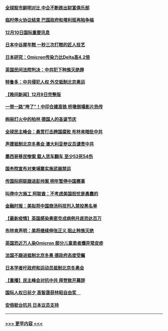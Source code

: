 #### [全球股市鲜明对比 中企不断跌出财富俱乐部](../pages/prog202/a103290224.md?t=12102301) 
#### [临时停火协议结束 巴国政府和塔利班再陷争端](../pages/prog202/a103290138.md?t=12102301) 
#### [12月10日国际重要讯息](../pages/prog202/a103290078.md?t=12102301) 
#### [日本中谷屋年糕 一秒三次打糕的匠人技艺](../pages/prog202/a103290018.md?t=12102301) 
#### [日本研究：Omicron传染力比Delta高4.2倍](../pages/prog202/a103289993.md?t=12102301) 
#### [英国民间法院判决：中共犯下种族灭绝罪](../pages/prog202/a103289977.md?t=12102301) 
#### [特鲁多：中共侵犯人权 外交抵制北京奥运](../pages/prog202/a103289935.md?t=12102301) 
#### [【晚间新闻】12月9日完整版](../pages/prog202/a103289818.md?t=12102301) 
#### [一带一路“垮了”！中印合建高铁 桥墩倒塌影片热传](../pages/prog202/a103289515.md?t=12102301) 
#### [绚丽灯火中的柏林 德国人的圣诞节庆](../pages/prog202/a103289624.md?t=12102301) 
#### [全球民主峰会：悬赏打击跨国腐败 布林肯暗批中共](../pages/prog202/a103289739.md?t=12102301) 
#### [声援抵制北京冬奥会 澳大利亚参议员谴责中共](../pages/prog202/a103289610.md?t=12102301) 
#### [墨西哥移民惨案 载人货车翻车 至少53死54伤](../pages/prog202/a103289664.md?t=12102301) 
#### [国务院宣布对柬埔寨实施武器禁运](../pages/prog202/a103289255.md?t=12102301) 
#### [传国际网联跟进彭帅案 明年暂停中国赛事](../pages/prog202/a103289541.md?t=12102301) 
#### [叫停中方施工 阿联酋：不考虑美国担忧是愚蠢的](../pages/prog202/a103289293.md?t=12102301) 
#### [金融时报：美拟将中国商汤科技列入禁投黑名单](../pages/prog202/a103289461.md?t=12102301) 
#### [【最新疫情】英国感染奥密克戎病例月底恐达百万](../pages/prog202/a103289352.md?t=12102301) 
#### [布林肯声明：美将继续伸张正义 阻止种族灭绝](../pages/prog202/a103289239.md?t=12102301) 
#### [英国恐近万人染Omicron 部分儿童患者爆异常皮疹](../pages/prog202/a103289275.md?t=12102301) 
#### [法国不跟进抵制北京冬奥 德政府态度受瞩](../pages/prog202/a103289259.md?t=12102301) 
#### [日本学者吁政府和运动员抵制北京冬奥会](../pages/prog202/a103288178.md?t=12102301) 
#### [【重播】民主峰会对抗中共 拜登致开幕辞](../pages/prog202/a103289011.md?t=12102301) 
#### [国际人权日前夕 高智晟获林昭自由奖　](../pages/prog202/a103289135.md?t=12102301) 
#### [安倍挺台抗共 日本议员支持](../pages/prog202/a103289094.md?t=12102301) 

----
#### [ >>> 更早内容 <<< ](../indexes/prog202-earlier.md)
